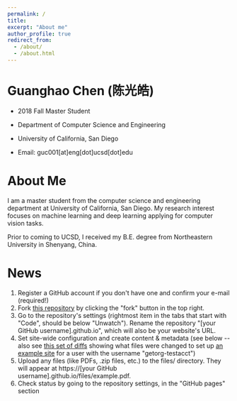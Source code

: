 ```yaml
---
permalink: /
title:
excerpt: "About me"
author_profile: true
redirect_from: 
  - /about/
  - /about.html
---
```


Guanghao Chen (陈光皓)
======
+ 2018 Fall Master Student

+ Department of Computer Science and Engineering

+ University of California, San Diego

+ Email: guc001[at]eng[dot]ucsd[dot]edu


About Me
======
I am a master student from the computer science and engineering department at University of California, San Diego. My research interest focuses on machine learning and deep learning applying for computer vision tasks.

Prior to coming to UCSD, I received my B.E. degree from Northeastern University in Shenyang, China.

News
======
1. Register a GitHub account if you don't have one and confirm your e-mail (required!)
2. Fork [this repository](https://github.com/academicpages/academicpages.github.io) by clicking the "fork" button in the top right. 
1. Go to the repository's settings (rightmost item in the tabs that start with "Code", should be below "Unwatch"). Rename the repository "[your GitHub username].github.io", which will also be your website's URL.
1. Set site-wide configuration and create content & metadata (see below -- also see [this set of diffs](http://archive.is/3TPas) showing what files were changed to set up [an example site](https://getorg-testacct.github.io) for a user with the username "getorg-testacct")
1. Upload any files (like PDFs, .zip files, etc.) to the files/ directory. They will appear at https://[your GitHub username].github.io/files/example.pdf.  
1. Check status by going to the repository settings, in the "GitHub pages" section

